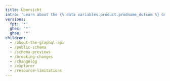 ```yaml
---
title: Übersicht
intro: 'Learn about the {% data variables.product.prodname_dotcom %} GraphQL API, previews for upcoming changes, breaking changes, and limitations. You can also use the GraphQL Explorer to interact with the API on real {% data variables.product.prodname_dotcom %} data.'
versions:
  fpt: '*'
  ghes: '*'
  ghae: '*'
children:
  - /about-the-graphql-api
  - /public-schema
  - /schema-previews
  - /breaking-changes
  - /changelog
  - /explorer
  - /resource-limitations
---
```



